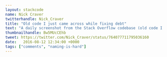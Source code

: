 ```yaml
---
layout: stackcode
name: Nick Craver
twitterhandle: Nick_Craver
title: "Old code I just came across while fixing debt"
text: "A daily screenshot from the Stack Overflow codebase (old code I just came across while fixing debt)."
thumbnailhandle: Bw5MUcCEhb
tweet: https://twitter.com/Nick_Craver/status/764077711795036160
date:   2016-08-12 12:34:00 +0000
tags: ["comments", "naming-is-hard"]
---
```

